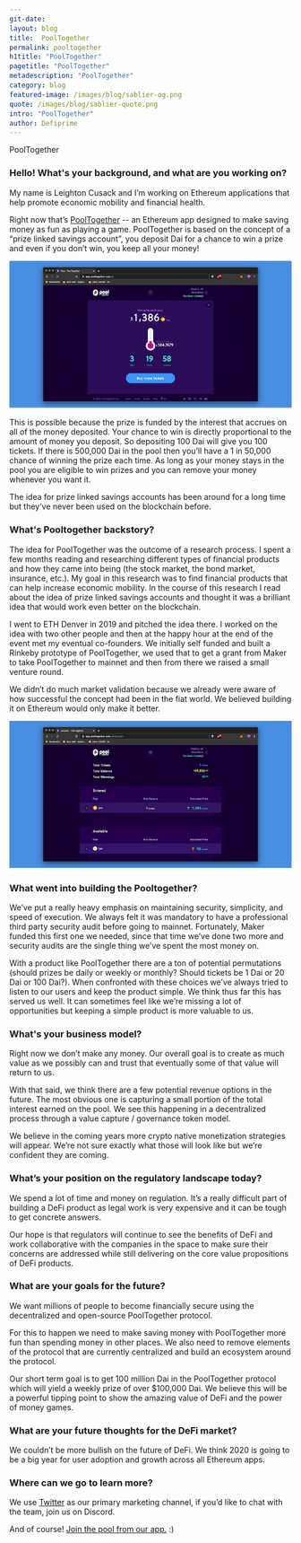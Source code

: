 ```yaml
---
git-date:
layout: blog
title:  PoolTogether
permalink: pooltogether
h1title: "PoolTogether"
pagetitle: "PoolTogether"
metadescription: "PoolTogether"
category: blog
featured-image: /images/blog/sablier-og.png
quote: /images/blog/sablier-quote.png
intro: "PoolTogether"
author: Defiprime
---
```

PoolTogether

### Hello! What's your background, and what are you working on?

My name is Leighton Cusack and I’m working on Ethereum applications that help promote economic mobility and financial health.

Right now that’s [PoolTogether](https://www.pooltogether.com/) -- an Ethereum app designed to make saving money as fun as playing a game. PoolTogether is based on the concept of a “prize linked savings account”, you deposit Dai for a chance to win a prize and even if you don’t win, you keep all your money!

![](images/blog/pooltogether2.png)


This is possible because the prize is funded by the interest that accrues on all of the money deposited. Your chance to win is directly proportional to the amount of money you deposit. So depositing 100 Dai will give you 100 tickets. If there is 500,000 Dai in the pool then you’ll have a 1 in 50,000 chance of winning the prize each time. As long as your money stays in the pool you are eligible to win prizes and you can remove your money whenever you want it.  

The idea for prize linked savings accounts has been around for a long time but they’ve never been used on the blockchain before.


### What's Pooltogether backstory?

The idea for PoolTogether was the outcome of a research process. I spent a few months reading and researching different types of financial products and how they came into being (the stock market, the bond market, insurance, etc.). My goal in this research was to find financial products that can help increase economic mobility. In the course of this research I read about the idea of prize linked savings accounts and thought it was a brilliant idea that would work even better on the blockchain.

I went to ETH Denver in 2019 and pitched the idea there. I worked on the idea with two other people and then at the happy hour at the end of the event met my eventual co-founders. We initially self funded and built a Rinkeby prototype of PoolTogether, we used that to get a grant from Maker to take PoolTogether to mainnet and then from there we raised a small venture round.

We didn’t do much market validation because we already were aware of how successful the concept had been in the fiat world. We believed building it on Ethereum would only make it better.

![](images/blog/pooltogether1.png)

### What went into building the Pooltogether?

We’ve put a really heavy emphasis on maintaining security, simplicity, and speed of execution. We always felt it was mandatory to have a professional third party security audit before going to mainnet. Fortunately, Maker funded this first one we needed, since that time we’ve done two more and security audits are the single thing we’ve spent the most money on.


With a product like PoolTogether there are a ton of potential permutations (should prizes be daily or weekly or monthly? Should tickets be 1 Dai or 20 Dai or 100 Dai?). When confronted with these choices we’ve always tried to listen to our users and keep the product simple. We think thus far this has served us well. It can sometimes feel like we’re missing a lot of opportunities but keeping a simple product is more valuable to us.

### What's your business model?

Right now we don’t make any money. Our overall goal is to create as much value as we possibly can and trust that eventually some of that value will return to us.

With that said, we think there are a few potential revenue options in the future. The most obvious one is capturing a small portion of the total interest earned on the pool. We see this happening in a decentralized process through a value capture / governance token model.

We believe in the coming years more crypto native monetization strategies will appear. We’re not sure exactly what those will look like but we’re confident they are coming.

### What’s your position on the regulatory landscape today?

We spend a lot of time and money on regulation. It’s a really difficult part of building a DeFi product as legal work is very expensive and it can be tough to get concrete answers.

Our hope is that regulators will continue to see the benefits of DeFi and work collaborative with the companies in the space to make sure their concerns are addressed while still delivering on the core value propositions of DeFi products.   

### What are your goals for the future?

We want millions of people to become financially secure using the decentralized and open-source PoolTogether protocol.

For this to happen we need to make saving money with PoolTogether more fun than spending money in other places. We also need to remove elements of the protocol that are currently centralized and build an ecosystem around the protocol.

Our short term goal is to get 100 million Dai in the PoolTogether protocol which will yield a weekly prize of over $100,000 Dai. We believe this will be a powerful tipping point to show the amazing value of DeFi and the power of money games.

### What are your future thoughts for the DeFi market?

We couldn’t be more bullish on the future of DeFi. We think 2020 is going to be a big year for user adoption and growth across all Ethereum apps.


### Where can we go to learn more?

We use [Twitter](https://twitter.com/PoolTogether_) as our primary marketing channel, if you’d like to chat with the team, join us on Discord.

And of course! [Join the pool from our app.](https://app.pooltogether.com/en) :)
